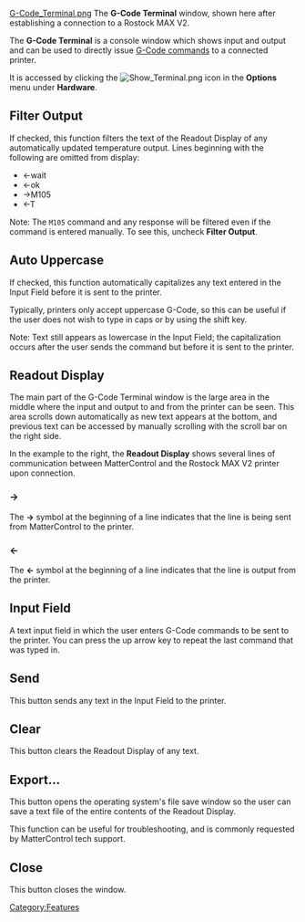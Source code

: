 [G-Code_Terminal.png](http://wiki.mattercontrol.com/images/3/35/432x429xG-Code_Terminal.png.pagespeed.ic.c3R1r7B4v1.png "G-Code_Terminal.png")
The **G-Code Terminal** window, shown here after establishing a
connection to a Rostock MAX V2.

The **G-Code Terminal** is a console window which shows input and
output and can be used to directly issue [G-Code
commands](http://reprap.org/wiki/G-code) to a connected printer.

It is accessed by clicking the ![Show\_Terminal.png](http://wiki.mattercontrol.com/images/b/b3/Show_Terminal.png
"Show_Terminal.png") icon in the **Options** menu under **Hardware**.

## Filter Output

If checked, this function filters the text of the Readout Display of any
automatically updated temperature output. Lines beginning with the
following are omitted from display:

  - \<-wait
  - \<-ok
  - \-\>M105
  - \<-T

Note: The `M105` command and any response will be filtered even if the
command is entered manually. To see this, uncheck **Filter Output**.

## Auto Uppercase

If checked, this function automatically capitalizes any text entered in
the Input Field before it is sent to the printer.

Typically, printers only accept uppercase G-Code, so this can be useful
if the user does not wish to type in caps or by using the shift key.

Note: Text still appears as lowercase in the Input Field; the
capitalization occurs after the user sends the command but before it is
sent to the printer.

## Readout Display

The main part of the G-Code Terminal window is the large area in the
middle where the input and output to and from the printer can be seen.
This area scrolls down automatically as new text appears at the bottom,
and previous text can be accessed by manually scrolling with the scroll
bar on the right side.

In the example to the right, the **Readout Display** shows several lines
of communication between MatterControl and the Rostock MAX V2 printer
upon connection.

### \-\>

The **-\>** symbol at the beginning of a line indicates that the line is
being sent from MatterControl to the printer.

### \<-

The **\<-** symbol at the beginning of a line indicates that the line is
output from the printer.

## Input Field

A text input field in which the user enters G-Code commands to be sent
to the printer. You can press the up arrow key to repeat the last
command that was typed in.

## Send

This button sends any text in the Input Field to the printer.

## Clear

This button clears the Readout Display of any text.

## Export...

This button opens the operating system's file save window so the user
can save a text file of the entire contents of the Readout Display.

This function can be useful for troubleshooting, and is commonly
requested by MatterControl tech support.

## Close

This button closes the window.

[Category:Features](category:features)
